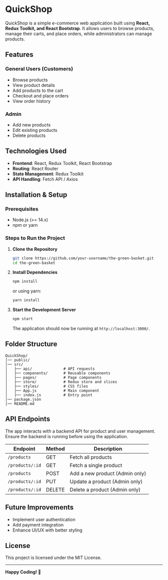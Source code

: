 # QuickShop

QuickShop is a simple e-commerce web application built using **React, Redux Toolkit, and React Bootstrap**. It allows users to browse products, manage their carts, and place orders, while administrators can manage products.

## Features

### General Users (Customers)
- Browse products
- View product details
- Add products to the cart
- Checkout and place orders
- View order history

### Admin
- Add new products
- Edit existing products
- Delete products

## Technologies Used
- **Frontend**: React, Redux Toolkit, React Bootstrap
- **Routing**: React Router
- **State Management**: Redux Toolkit
- **API Handling**: Fetch API / Axios

## Installation & Setup

### Prerequisites
- Node.js (>= 14.x)
- npm or yarn

### Steps to Run the Project

1. **Clone the Repository**
   ```sh
   git clone https://github.com/your-username/the-green-basket.git
   cd the-green-basket
   ```

2. **Install Dependencies**
   ```sh
   npm install
   ```
   or using yarn:
   ```sh
   yarn install
   ```

3. **Start the Development Server**
   ```sh
   npm start
   ```
   The application should now be running at `http://localhost:3000/`.

## Folder Structure
```
QuickShop/
│── public/
│── src/
│   ├── api/              # API requests
│   ├── components/       # Reusable components
│   ├── pages/            # Page components
│   ├── store/            # Redux store and slices
│   ├── styles/           # CSS files
│   ├── App.js            # Main component
│   ├── index.js          # Entry point
│── package.json
│── README.md
```

## API Endpoints
The app interacts with a backend API for product and user management. Ensure the backend is running before using the application.

| Endpoint         | Method | Description            |
|-----------------|--------|------------------------|
| `/products`     | GET    | Fetch all products     |
| `/products/:id` | GET    | Fetch a single product |
| `/products`     | POST   | Add a new product (Admin only) |
| `/products/:id` | PUT    | Update a product (Admin only) |
| `/products/:id` | DELETE | Delete a product (Admin only) |

## Future Improvements
- Implement user authentication
- Add payment integration
- Enhance UI/UX with better styling

## License
This project is licensed under the MIT License.

---
**Happy Coding! 🚀**

